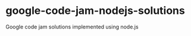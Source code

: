 google-code-jam-nodejs-solutions
================================

Google code jam solutions implemented using node.js